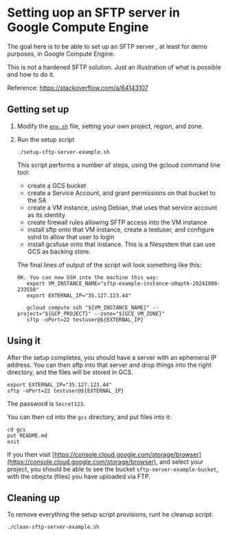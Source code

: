 # Setting uop an SFTP server in Google Compute Engine

The goal here is to be able to set up an SFTP server , at least for demo purposes, in Google Compute Engine.

This is not a hardened SFTP solution. Just an illustration of what is possible and how to do it.

Reference: https://stackoverflow.com/a/64143107

## Getting set up

1. Modify the [`env.sh`](./env.sh) file, setting your own project, region, and zone.

2. Run the setup script
   ```
   ./setup-sftp-server-example.sh
   ```
   This script performs a number of steps, using the gcloud command line tool:
   - create a GCS bucket
   - create a Service Account, and grant permissions on that bucket to the SA
   - create a VM instance, using Debian, that uses that service account as its identity
   - create firewall rules allowing SFTP access into the VM instance
   - install sftp onto that VM instance, create a testuser, and configure sshd to allow that user to login
   - install gcsfuse onto that instance. This is a filesystem that can use GCS as backing store.

   The final lines of output of the script will look something like this:
   ```
   OK. You can now SSH into the machine this way:
      export VM_INSTANCE_NAME="sftp-example-instance-u0aptk-20241008-233550"
      export EXTERNAL_IP="35.127.123.44"

      gcloud compute ssh "${VM_INSTANCE_NAME}" --project="${GCP_PROJECT}" --zone="${GCE_VM_ZONE}"
      sftp -oPort=22 testuser@${EXTERNAL_IP}
   ```

## Using it

After the setup completes, you should have a server with an ephemeral IP address. You can then
sftp into that server and drop things into the right directory, and the files will be stored in GCS.

```
export EXTERNAL_IP="35.127.123.44"
sftp -oPort=22 testuser@${EXTERNAL_IP}
```

The password is `Secret123`.

You can then cd into the `gcs` directory, and put files into it:
```
cd gcs
put README.md
exit
```

If you then visit
[https://console.cloud.google.com/storage/browser](https://console.cloud.google.com/storage/browser),
and select your project, you should be able to see the bucket
`sftp-server-example-bucket`, with the obejcts (files) you have uploaded via
FTP.


## Cleaning up

To remove everything the setup script provisions, runt he cleanup script:
```
./clean-sftp-server-example.sh
```
